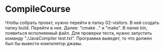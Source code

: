 # CompileCourse
Чтобы собрать проект, нужно перейти в папку 02-visitors. В ней создать папку build. Перейти в нее. Далее: "сmake .." и "make". В папке bin, появиться исполняемый файл. Для проверки теста, нужно запустить команду "./JavaCompiler test.txt". Программа выведет, то что должен был бы вывести компилятор джавы.